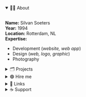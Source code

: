 <details open>
<summary>🙋‍♂️ About</summary>

<br>

**Name:** Silvan Soeters  
**Year:** 1994  
**Location:** Rotterdam, NL  
**Expertise:**  
- Development (*website, web app*)
- Design (*web, logo, graphic*)
- Photography

</details>

<details>
<summary>🗂️ Projects</summary>

<br>

- **[sil.so](https://sil.so)** · portfolio website  
- **[flowtu.be](https://flowtu.be)** · Webflow-to-GitHub sync (*Chrome extension*)  
- **[warp.domains](https://warp.domains)** · AI domain name generator (*web app*)  
- **[curatyy.ai](https://curatyy.ai)** · personal AI art curator (*web app*)  

</details>

<details>
<summary>🟢 Hire me</summary>

<br>

[project@sil.so](mailto:project@sil.so?subject=Project%20Inquiry%20%7C%20sil.so)

</details>

<details>
<summary>💬 Links</summary>

<br>

[𝕏](https://x.com/_silso) | [Instagram](https://instagram.com/__silso) | [LinkedIn](https://linkedin.com/in/silvansoeters) | [BlueSky](https://bsky.app/profile/sil.so) | [Webflow](https://webflow.com/silso) | [YouTube](https://www.youtube.com/@sil-so)  

</details>

<details>
<summary>☕ Support</summary>

<br>

<a href="https://ko-fi.com/M4M11AXHXH">
    <img src="https://storage.ko-fi.com/cdn/kofi1.png?v=6" alt="Buy Me a Coffee" height="36">
</a>

</details>
